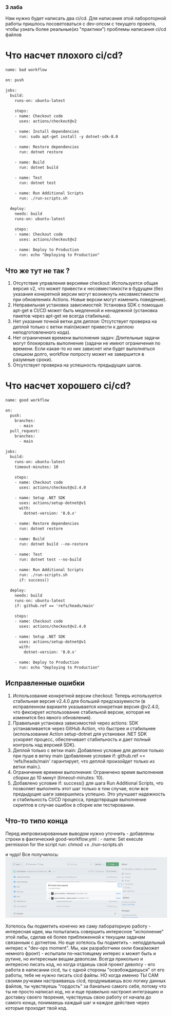 ### 3 лаба ###

Нам нужно будет написать два ci/cd.
Для написания этой лабороторной работы пришлось посоветоваться с dev-опсом с текущего проекта, чтобы узнать более реальные(из "практики") проблемы написания ci/cd файлов
# Что насчет плохого ci/cd? #

```
name: bad workflow

on: push

jobs:
  build:
    runs-on: ubuntu-latest

    steps:
    - name: Checkout code
      uses: actions/checkout@v2

    - name: Install dependencies
      run: sudo apt-get install -y dotnet-sdk-8.0

    - name: Restore dependencies
      run: dotnet restore

    - name: Build
      run: dotnet build

    - name: Test
      run: dotnet test

    - name: Run Additional Scripts
      run: ./run-scripts.sh

  deploy:
    needs: build
    runs-on: ubuntu-latest

    steps:
    - name: Checkout code
      uses: actions/checkout@v2

    - name: Deploy to Production
      run: echo "Deploying to Production"

```
## Что же тут не так ? ##

1. Отсутствие управления версиями checkout: Используется общая версия v2, что может привести к несовместимости в будущем (без указания конкретной версии могут возникнуть несовместимости при обновлениях Actions. Новые версии могут изменить поведение).
2. Неправильная установка зависимостей: Установка SDK с помощью apt-get в CI/CD может быть медленной и ненадежной (установка пакетов через apt-get не всегда стабильна).
3. Нет указания точной ветки для деплоя: Отсутствует проверка на деплой только с ветки main(может привести к деплою неподготовленного кода).
4. Нет ограничения времени выполнения задач: Длительные задачи могут блокировать выполнение (задачи не имеют ограничения по времени. Если какая-то из них зависнет или будет выполняться слишком долго, workflow попросту может не завершится в разумные сроки).
5. Отсутствует проверка на успешность предыдущих шагов.

# Что насчет хорошего  ci/cd? #


```
name: good workflow

on:
  push:
    branches:
      - main
  pull_request:
    branches:
      - main

jobs:
  build:
    runs-on: ubuntu-latest
    timeout-minutes: 10

    steps:
    - name: Checkout code
      uses: actions/checkout@v2.4.0

    - name: Setup .NET SDK
      uses: actions/setup-dotnet@v1
      with:
        dotnet-version: '8.0.x'

    - name: Restore dependencies
      run: dotnet restore

    - name: Build
      run: dotnet build --no-restore

    - name: Test
      run: dotnet test --no-build

    - name: Run Additional Scripts
      run: ./run-scripts.sh
      if: success()

  deploy:
    needs: build
    runs-on: ubuntu-latest
    if: github.ref == 'refs/heads/main'

    steps:
    - name: Checkout code
      uses: actions/checkout@v2.4.0

    - name: Setup .NET SDK
      uses: actions/setup-dotnet@v1
      with:
        dotnet-version: '8.0.x'

    - name: Deploy to Production
      run: echo "Deploying to Production"

```

## Исправленные ошибки ##

1. Использование конкретной версии checkout: Теперь используется стабильная версия v2.4.0 для большей предсказуемости (в исправленном варианте указывается конкретная версия @v2.4.0, что фиксирует использование стабильной версии, которая не изменится без явного обновления).
2. Правильная установка зависимостей через actions: SDK устанавливается через GitHub Action, что быстрее и стабильнее (использование Action setup-dotnet для установки .NET SDK ускоряет процесс, обеспечивает стабильность и дает полный контроль над версией SDK).
3. Деплой только с ветки main: Добавлено условие для деплоя только при пуше в ветку main (добавление условия if: github.ref == 'refs/heads/main' гарантирует, что деплой произойдет только из ветки main.).
4. Ограничение времени выполнения: Ограничено время выполнения сборки до 10 минут (timeout-minutes: 10).
5. Добавлено условие if: success() для шага Run Additional Scripts, что позволяет выполнять этот шаг только в том случае, если все предыдущие шаги завершились успешно. Это улучшает надежность и стабильность CI/CD процесса, предотвращая выполнение скриптов в случае ошибок в сборке или тестировании.

## Что-то типо конца ##
Перед импровизированным выводом нужно уточнить - добавлены строки в фактический good-workflow.yml : - name: Set execute permission for the script
      run: chmod +x ./run-scripts.sh

и чудо! Все получилось:
![alt text](image.png)


Хотелось бы подметить конечно же саму лабораторную работу - интересная идея, мы попытались совершить интересное "исполнение" этой лабы, сделав её более приближенной к текущим задачам связанным с дотнетом. Но еще хотелось бы подметить - неподдельный интерес к "dev-ops moment". Мы, как разработчики онли бэка(может немного фронт) - испытали по-настоящему интерес к может быть и рутине, но интересным вещам девопсам. Всегда прикольно и интересно писать код, но когда отдаешь свой проект девопсу - его работа в написании cicd, ты с одной стороны "освобождаешься" от его работы, тебе не нужно писать cicd файлы. НО когда именно ТЫ САМ своими ручками настраиваешь cicd, продумываешь всю логику данных файлов, ты чувствуешь "гордость" за банально самого себя, потому что ты не просто написал код, но и еще правильно настроил интеграцию и доставку своего творения, чувствуешь свою работу от начала до самого конца, понимаешь каждый шаг и каждое действие через которые проходит твой код. 
